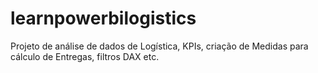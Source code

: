 # learnpowerbilogistics
Projeto de análise de dados de Logística, KPIs, criação de Medidas para cálculo de Entregas, filtros DAX etc.
